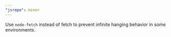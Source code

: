 ```yaml
---
"jsrepo": minor
---
```


Use `node-fetch` instead of fetch to prevent infinite hanging behavior in some environments.
